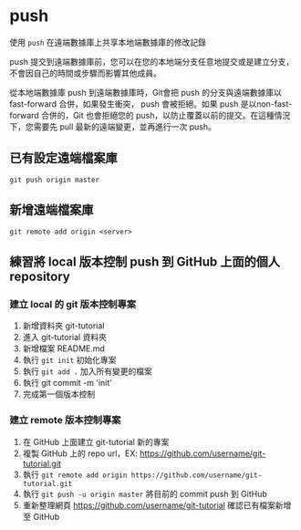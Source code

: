 # push

使用 `push` 在遠端數據庫上共享本地端數據庫的修改記錄

push 提交到遠端數據庫前，您可以在您的本地端分支任意地提交或是建立分支，不會因自己的時間或步驟而影響其他成員。

從本地端數據庫 push 到遠端數據庫時，Git會把 push 的分支與遠端數據庫以 fast-forward 合併，如果發生衝突， push 會被拒絕。如果 push 是以non-fast-forward 合併的，Git 也會拒絕您的 push，以防止覆蓋以前的提交。在這種情況下，您需要先 pull 最新的遠端變更，並再進行一次 push。

## 已有設定遠端檔案庫

`git push origin master`


## 新增遠端檔案庫

`git remote add origin <server>`


## 練習將 local 版本控制 push 到 GitHub 上面的個人 repository

### 建立 local 的 git 版本控制專案
1. 新增資料夾 git-tutorial
2. 進入 git-tutorial 資料夾
2. 新增檔案 README.md
3. 執行 `git init` 初始化專案
4. 執行 `git add .` 加入所有變更的檔案
5. 執行 git commit -m 'init'
6. 完成第一個版本控制

### 建立 remote 版本控制專案

1. 在 GitHub 上面建立 git-tutorial 新的專案
2. 複製 GitHub 上的 repo url，EX: https://github.com/username/git-tutorial.git
3. 執行 `git remote add origin https://github.com/username/git-tutorial.git`
4. 執行 `git push -u origin master` 將目前的 commit push 到 GitHub
5. 重新整理網頁 <https://github.com/username/git-tutorial> 確認已有檔案新增至 GitHub
